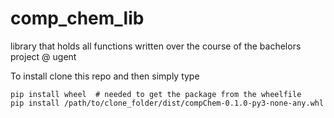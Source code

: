 # comp_chem_lib
library that holds all functions written over the course of the bachelors project @ ugent

To install clone this repo and then simply type 
```
pip install wheel  # needed to get the package from the wheelfile
pip install /path/to/clone_folder/dist/compChem-0.1.0-py3-none-any.whl
```
